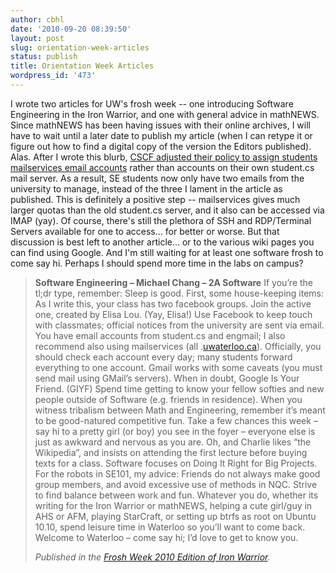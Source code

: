 ```yaml
---
author: cbhl
date: '2010-09-20 08:39:50'
layout: post
slug: orientation-week-articles
status: publish
title: Orientation Week Articles
wordpress_id: '473'
---
```


I wrote two articles for UW's frosh week -- one introducing Software
Engineering in the Iron Warrior, and one with general advice in
mathNEWS. Since mathNEWS has been having issues with their online
archives, I will have to wait until a later date to publish my article
(when I can retype it or figure out how to find a digital copy of the
version the Editors published). Alas. After I wrote this blurb, [CSCF
adjusted their policy to assign students mailservices email
accounts](http://www.cs.uwaterloo.ca/cscf/student/email/ChangeFall2010)
rather than accounts on their own student.cs mail server. As a result,
SE students now only have two emails from the university to manage,
instead of the three I lament in the article as published. This is
definitely a positive step -- mailservices gives much larger quotas than
the old student.cs server, and it also can be accessed via IMAP (yay).
Of course, there's still the plethora of SSH and RDP/Terminal Servers
available for one to access... for better or worse. But that discussion
is best left to another article... or to the various wiki pages you can
find using Google. And I'm still waiting for at least one software frosh
to come say hi. Perhaps I should spend more time in the labs on campus?
> **Software Engineering – Michael Chang – 2A Software** If you’re the
> tl;dr type, remember: Sleep is good. First, some house-keeping items:
> As I write this, your class has two facebook groups. Join the active
> one, created by Elisa Lou. (Yay, Elisa!) Use Facebook to keep touch
> with classmates; official notices from the university are sent via
> email. You have email accounts from student.cs and engmail; I also
> recommend also using mailservices (all
> .[uwaterloo.ca](http://uwaterloo.ca/)). Officially, you should check
> each account every day; many students forward everything to one
> account. Gmail works with some caveats (you must send mail using
> GMail’s servers). When in doubt, Google Is Your Friend. (GIYF) Spend
> time getting to know your fellow softies and new people outside of
> Software (e.g. friends in residence). When you witness tribalism
> between Math and Engineering, remember it’s meant to be good-natured
> competitive fun. Take a few chances this week – say hi to a pretty
> girl (or boy) you see in the foyer – everyone else is just as awkward
> and nervous as you are. Oh, and Charlie likes “the Wikipedia”, and
> insists on attending the first lecture before buying texts for a
> class. Software focuses on Doing It Right for Big Projects. For the
> robots in SE101, my advice: Friends do not always make good group
> members, and avoid excessive use of methods in NQC. Strive to find
> balance between work and fun. Whatever you do, whether its writing for
> the Iron Warrior or mathNEWS, helping a cute girl/guy in AHS or AFM,
> playing StarCraft, or setting up btrfs as root on Ubuntu 10.10, spend
> leisure time in Waterloo so you’ll want to come back. Welcome to
> Waterloo – come say hi; I’d love to get to know you.
> 
> *Published in
> the [Frosh Week 2010 Edition of Iron
> Warrior](http://iwarrior.uwaterloo.ca/2010/09/06/civil-blurb/).*
